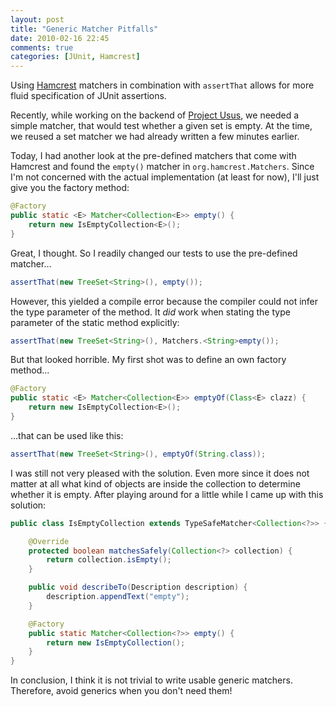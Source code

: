 ```yaml
---
layout: post
title: "Generic Matcher Pitfalls"
date: 2010-02-16 22:45
comments: true
categories: [JUnit, Hamcrest]
---
```


Using [Hamcrest](http://code.google.com/p/hamcrest/) matchers in combination with `assertThat` allows for more fluid specification of JUnit assertions.

Recently, while working on the backend of [Project Usus](http://projectusus.org/), we needed a simple matcher, that would test whether a given set is empty. At the time, we reused a set matcher we had already written a few minutes earlier.

<!--more-->

Today, I had another look at the pre-defined matchers that come with Hamcrest and found the `empty()` matcher in `org.hamcrest.Matchers`. Since I'm not concerned with the actual implementation (at least for now), I'll just give you the factory method:

```java
@Factory
public static <E> Matcher<Collection<E>> empty() {
    return new IsEmptyCollection<E>();
}
```

Great, I thought. So I readily changed our tests to use the pre-defined matcher…

```java
assertThat(new TreeSet<String>(), empty());
```

However, this yielded a compile error because the compiler could not infer the type parameter of the method. It *did* work when stating the type parameter of the static method explicitly:

```java
assertThat(new TreeSet<String>(), Matchers.<String>empty());
```

But that looked horrible. My first shot was to define an own factory method…

```java
@Factory
public static <E> Matcher<Collection<E>> emptyOf(Class<E> clazz) {
    return new IsEmptyCollection<E>();
}
```

…that can be used like this:

```java
assertThat(new TreeSet<String>(), emptyOf(String.class));
```

I was still not very pleased with the solution. Even more since it does not matter at all what kind of objects are inside the collection to determine whether it is empty. After playing around for a little while I came up with this solution:

```java
public class IsEmptyCollection extends TypeSafeMatcher<Collection<?>> {

    @Override
    protected boolean matchesSafely(Collection<?> collection) {
        return collection.isEmpty();
    }

    public void describeTo(Description description) {
        description.appendText("empty");
    }

    @Factory
    public static Matcher<Collection<?>> empty() {
        return new IsEmptyCollection();
    }
}
```

In conclusion, I think it is not trivial to write usable generic matchers. Therefore, avoid generics when you don't need them!

